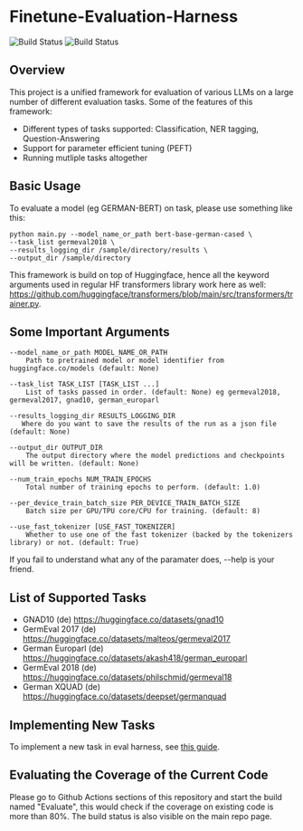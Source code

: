 # Finetune-Evaluation-Harness

![Build Status](https://github.com/malteos/finetune-evaluation-harness/actions/workflows/coverage_eval.yml/badge.svg)
![Build Status](https://github.com/malteos/finetune-evaluation-harness/actions/workflows/pull_request.yml/badge.svg)


## Overview
This project is a unified framework for evaluation of various LLMs on a large number of different evaluation tasks. Some of the features of this framework:

- Different types of tasks supported: Classification, NER tagging, Question-Answering
- Support for parameter efficient tuning (PEFT)
- Running mutliple tasks altogether


## Basic Usage

To evaluate a model (eg GERMAN-BERT) on task, please use something like this:

```
python main.py --model_name_or_path bert-base-german-cased \
--task_list germeval2018 \
--results_logging_dir /sample/directory/results \
--output_dir /sample/directory
```

This framework is build on top of Huggingface, hence all the keyword arguments used in regular HF transformers library work here as well: https://github.com/huggingface/transformers/blob/main/src/transformers/trainer.py.


## Some Important Arguments

```
--model_name_or_path MODEL_NAME_OR_PATH
    Path to pretrained model or model identifier from huggingface.co/models (default: None)

--task_list TASK_LIST [TASK_LIST ...]
    List of tasks passed in order. (default: None) eg germeval2018, germeval2017, gnad10, german_europarl

--results_logging_dir RESULTS_LOGGING_DIR
   Where do you want to save the results of the run as a json file (default: None)

--output_dir OUTPUT_DIR
	The output directory where the model predictions and checkpoints will be written. (default: None)

--num_train_epochs NUM_TRAIN_EPOCHS
    Total number of training epochs to perform. (default: 1.0)

--per_device_train_batch_size PER_DEVICE_TRAIN_BATCH_SIZE
    Batch size per GPU/TPU core/CPU for training. (default: 8)

--use_fast_tokenizer [USE_FAST_TOKENIZER]
    Whether to use one of the fast tokenizer (backed by the tokenizers library) or not. (default: True)

```

If you fail to understand what any of the paramater does, --help is your friend.

## List of Supported Tasks

- GNAD10 (de) https://huggingface.co/datasets/gnad10
- GermEval 2017 (de) https://huggingface.co/datasets/malteos/germeval2017
- German Europarl (de) https://huggingface.co/datasets/akash418/german_europarl
- GermEval 2018 (de) https://huggingface.co/datasets/philschmid/germeval18
- German XQUAD (de) https://huggingface.co/datasets/deepset/germanquad


## Implementing New Tasks

To implement a new task in eval harness, see [this guide](./docs/task_guide.md).


## Evaluating the Coverage of the Current Code
Please go to Github Actions sections of this repository and start the build named "Evaluate", this would check if the coverage on existing code is more than 80%. The build
status is also visible on the main repo page.

